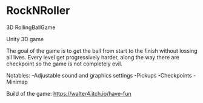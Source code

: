 # RockNRoller
3D RollingBallGame

Unity 3D game

The goal of the game is to get the ball from start to the finish without lossing all lives. 
Every level get progressively harder, along the way there are checkpoint so the game is not completely evil.

Notables:
-Adjustable sound and graphics settings
-Pickups 
-Checkpoints 
-Minimap

Build of the game:
https://walter4.itch.io/have-fun
